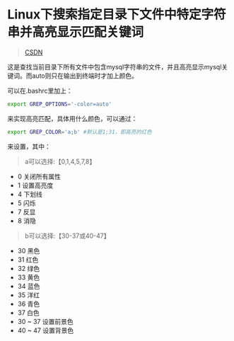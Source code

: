 [//]:# (2021/10/26 15:20|LINUX|https://img2.baidu.com/it/u=1911348212,1562156474&fm=26&fmt=auto)
# Linux下搜索指定目录下文件中特定字符串并高亮显示匹配关键词
> [CSDN](https://blog.csdn.net/fisher_jiang/article/details/8997467)

这是查找当前目录下所有文件中包含mysql字符串的文件，并且高亮显示mysql关键词。而auto则只在输出到终端时才加上颜色。

可以在.bashrc里加上：
```bash
export GREP_OPTIONS='-color=auto'
```
来实现高亮匹配，具体用什么颜色，可以通过：
```bash
export GREP_COLOR='a;b' #默认是1;31，即高亮的红色
```
来设置，其中：

> a可以选择:【0,1,4,5,7,8】

- 0 关闭所有属性
- 1 设置高亮度
- 4 下划线
- 5 闪烁
- 7 反显
- 8 消隐

> b可以选择:【30-37或40-47】

- 30 黑色
- 31 红色
- 32 绿色
- 33 黄色
- 34 蓝色
- 35 洋红
- 36 青色
- 37 白色
- 30 ~ 37 设置前景色
- 40 ~ 47 设置背景色
